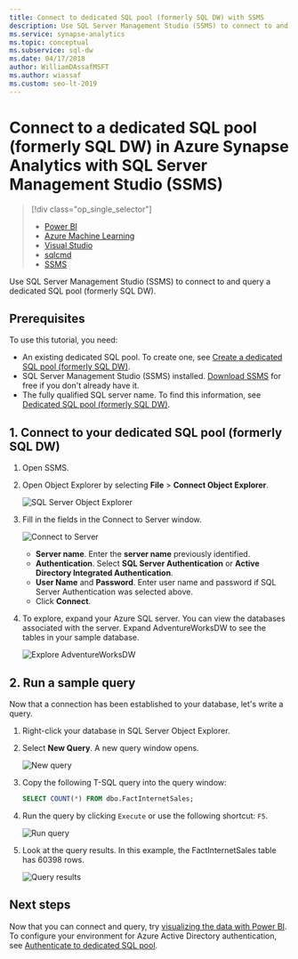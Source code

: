 ```yaml
---
title: Connect to dedicated SQL pool (formerly SQL DW) with SSMS 
description: Use SQL Server Management Studio (SSMS) to connect to and query a dedicated SQL pool (formerly SQL DW) in Azure Synapse Analytics. 
ms.service: synapse-analytics
ms.topic: conceptual
ms.subservice: sql-dw 
ms.date: 04/17/2018
author: WilliamDAssafMSFT 
ms.author: wiassaf
ms.custom: seo-lt-2019
---
```


# Connect to a dedicated SQL pool (formerly SQL DW) in Azure Synapse Analytics with SQL Server Management Studio (SSMS)

> [!div class="op_single_selector"]
>
> * [Power BI](/power-bi/connect-data/service-azure-sql-data-warehouse-with-direct-connect)
> * [Azure Machine Learning](sql-data-warehouse-get-started-analyze-with-azure-machine-learning.md)
> * [Visual Studio](sql-data-warehouse-query-visual-studio.md)
> * [sqlcmd](sql-data-warehouse-get-started-connect-sqlcmd.md)
> * [SSMS](sql-data-warehouse-query-ssms.md)

Use SQL Server Management Studio (SSMS) to connect to and query a dedicated SQL pool (formerly SQL DW).

## Prerequisites

To use this tutorial, you need:

* An existing dedicated SQL pool. To create one, see [Create a dedicated SQL pool (formerly SQL DW)](create-data-warehouse-portal.md).
* SQL Server Management Studio (SSMS) installed. [Download SSMS](/sql/ssms/download-sql-server-management-studio-ssms?toc=/azure/synapse-analytics/sql-data-warehouse/toc.json&bc=/azure/synapse-analytics/sql-data-warehouse/breadcrumb/toc.json&view=azure-sqldw-latest&preserve-view=true) for free if you don't already have it.
* The fully qualified SQL server name. To find this information, see [Dedicated SQL pool (formerly SQL DW)](sql-data-warehouse-connect-overview.md).

## 1. Connect to your dedicated SQL pool (formerly SQL DW)

1. Open SSMS.
2. Open Object Explorer by selecting **File** > **Connect Object Explorer**.

    ![SQL Server Object Explorer](./media/sql-data-warehouse-query-ssms/connect-object-explorer.png)
3. Fill in the fields in the Connect to Server window.

   ![Connect to Server](./media/sql-data-warehouse-query-ssms/connect-object-explorer1.png)

   * **Server name**. Enter the **server name** previously identified.
   * **Authentication**. Select **SQL Server Authentication** or **Active Directory Integrated Authentication**.
   * **User Name** and **Password**. Enter user name and password if SQL Server Authentication was selected above.
   * Click **Connect**.
4. To explore, expand your Azure SQL server. You can view the databases associated with the server. Expand AdventureWorksDW to see the tables in your sample database.

   ![Explore AdventureWorksDW](./media/sql-data-warehouse-query-ssms/explore-tables.png)

## 2. Run a sample query

Now that a connection has been established to your database, let's write a query.

1. Right-click your database in SQL Server Object Explorer.
2. Select **New Query**. A new query window opens.

   ![New query](./media/sql-data-warehouse-query-ssms/new-query.png)
3. Copy the following T-SQL query into the query window:

   ```sql
   SELECT COUNT(*) FROM dbo.FactInternetSales;
   ```

4. Run the query by clicking `Execute` or use the following shortcut: `F5`.

   ![Run query](./media/sql-data-warehouse-query-ssms/execute-query.png)
5. Look at the query results. In this example, the FactInternetSales table has 60398 rows.

   ![Query results](./media/sql-data-warehouse-query-ssms/results.png)

## Next steps

Now that you can connect and query, try [visualizing the data with Power BI](/power-bi/connect-data/service-azure-sql-data-warehouse-with-direct-connect). To configure your environment for Azure Active Directory authentication, see [Authenticate to dedicated SQL pool](sql-data-warehouse-authentication.md).